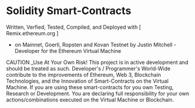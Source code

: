 # Solidity Smart-Contracts
Written, Verfied, Tested, Compiled, and Deployed with [ Remix.ethereum.org ]
- on Mainnet, Goerli, Ropsten and Kovan Testnet by Justin Mitchell -Developer for the Ethereum Virtual Machine

CAUTION _Use At Your Own Risk! This project is in active development and should be treated as such. Developer's / Programmer's World-Wide contribute to the improvements of Ethereum, Web 3, Blockchain Technologies, and the Innovation of Smart-Contracts on the Virtual Machine. If you are using these smart-contracts for you own Testing, Research or Development. You are declaring full responsibility for your own actions/combinations executed on the Virtual Machine or Blockchain.
